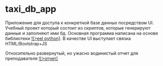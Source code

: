 # taxi_db_app
Приложение для доступа к конкретной базе данных посредством UI. Учебный проект который состоит из скриптов, 
которые генерируют данные и заполняют ими бд. Основная программа написана на основе библиотеки [![>eel python]](https://github.com/samuelhwilliams/Eel).
В качестве UI выступает связка HTML/Bootstrap+JS

Относительно развернутый, но ужасно водинистый отчет для преподавателя [![>отчет]](https://madolu2.github.io/TaxiDbApp-report2.0/)
